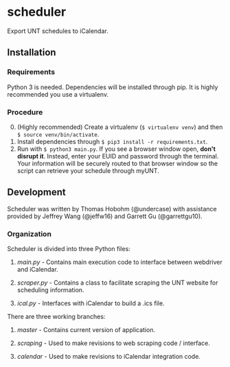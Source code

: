 # scheduler
Export UNT schedules to iCalendar.

## Installation
### Requirements
Python 3 is needed. Dependencies will be installed through pip. It is highly recommended you use a virtualenv.

### Procedure
0. (Highly recommended) Create a virtualenv (`$ virtualenv venv`) and then `$ source venv/bin/activate`.
1. Install dependencies through `$ pip3 install -r requirements.txt`.
2. Run with `$ python3 main.py`. If you see a browser window open, **don't disrupt it**. Instead, enter your EUID and password through the terminal. Your information will be securely routed to that browser window so the script can retrieve your schedule through myUNT.

## Development
Scheduler was written by Thomas Hobohm (@undercase) with assistance provided by Jeffrey Wang (@jeffw16) and Garrett Gu (@garrettgu10).

### Organization
Scheduler is divided into three Python files:

1. *main.py* - Contains main execution code to interface between webdriver and iCalendar.

2. *scraper.py* - Contains a class to facilitate scraping the UNT website for scheduling information.

3. *ical.py* - Interfaces with iCalendar to build a .ics file.

There are three working branches:

1. *master* - Contains current version of application.

2. *scraping* - Used to make revisions to web scraping code / interface.

3. *calendar* - Used to make revisions to iCalendar integration code.
